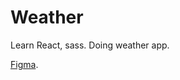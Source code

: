 # Weather

Learn React, sass. Doing weather app. 

[Figma](https://www.figma.com/file/GP17VzsG8Zpq6XDcDwLTpZ/Weather).